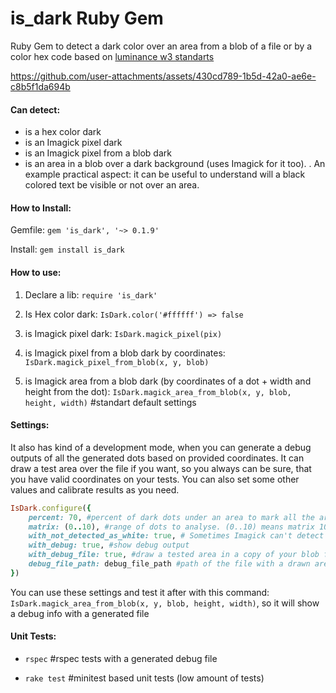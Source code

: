 # is_dark Ruby Gem
Ruby Gem to detect a dark color over an area from a blob of a file or by a color hex code based on [luminance w3 standarts]( https://www.w3.org/TR/WCAG20/#relativeluminancedef "luminance w3 standarts") 

https://github.com/user-attachments/assets/430cd789-1b5d-42a0-ae6e-c8b5f1da694b

#### Can detect: 
* is a hex color dark
* is an Imagick pixel dark
* is an Imagick pixel from a blob dark
*  is an area in a blob over a dark background (uses Imagick for it too).
.
An example practical aspect: it can be useful to understand will a black colored text be visible or not over an area.

#### How to Install:

Gemfile: 
`gem 'is_dark', '~> 0.1.9'`

Install: 
`gem install is_dark`

#### How to use:
1. Declare a lib:
`require 'is_dark'`

2. Is Hex color dark:
`IsDark.color('#ffffff') => false`

3. is Imagick pixel dark:
`IsDark.magick_pixel(pix)`

4. is Imagick pixel from a blob dark by coordinates:
`IsDark.magick_pixel_from_blob(x, y, blob)`

5. is Imagick area from a blob dark (by coordinates of a dot + width and height from the dot):
`IsDark.magick_area_from_blob(x, y, blob, height, width)` #standart default settings

#### Settings:
It also has kind of a development mode, when you can generate a debug outputs of all the generated dots based on provided coordinates. It can draw a test area over the file if you want, so you always can be sure, that you have valid coordinates on your tests. You can also set some other values and calibrate results as you need.

```ruby
IsDark.configure({
    percent: 70, #percent of dark dots under an area to mark all the area as dark
    matrix: (0..10), #range of dots to analyse. (0..10) means matrix 10x10 or 100 dots to analyse
    with_not_detected_as_white: true, # Sometimes Imagick can't detect a pixel or it has no color, so it detects it as (RGB: 0,0,0), the gem has an option to consider pixels like this as "white", but if you need to disable this option add true or false
    with_debug: true, #show debug output
    with_debug_file: true, #draw a tested area in a copy of your blob file
    debug_file_path: debug_file_path #path of the file with a drawn area
})
```
You can use these settings and test it after with this command:
`IsDark.magick_area_from_blob(x, y, blob, height, width)`, so it will show a debug info with a generated file

#### Unit Tests:

- `rspec` #rspec tests with a generated debug file

- `rake test` #minitest based unit tests (low amount of tests)
